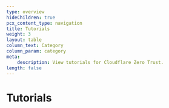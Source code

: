 ```yaml
---
type: overview
hideChildren: true
pcx_content_type: navigation
title: Tutorials
weight: 3
layout: table
column_text: Category
column_param: category
meta:
    description: View tutorials for Cloudflare Zero Trust.
length: false
---
```


# Tutorials
